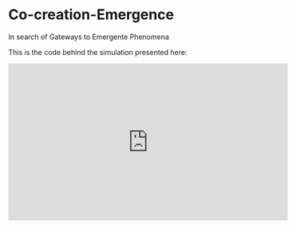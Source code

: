 # Co-creation-Emergence
In search of Gateways to Emergente Phenomena

This is the code behind the simulation presented here:

<iframe width="560" height="315" src="https://www.youtube.com/embed/P7Ye0pDIVHU" frameborder="0" allow="accelerometer; autoplay; encrypted-media; gyroscope; picture-in-picture" allowfullscreen></iframe>
